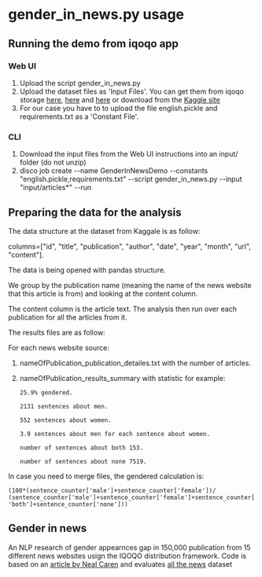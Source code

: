 # gender_in_news.py usage


## Running the demo from iqoqo app
### Web UI
 1. Upload the script gender_in_news.py
 2. Upload the dataset files as 'Input Files'. You can get them from iqoqo storage [here](https://s3-us-west-2.amazonaws.com/iqoqo.demo/articles1.csv.zip), [here](https://s3-us-west-2.amazonaws.com/iqoqo.demo/articles2.csv.zip) and [here](https://s3-us-west-2.amazonaws.com/iqoqo.demo/articles3.csv.zip) or download from the [Kaggle site](https://www.kaggle.com/snapcrack/all-the-news)
 3. For our case you have to to upload the file english.pickle and requirements.txt as a 'Constant File'.
### CLI
 1. Download the input files from the Web UI instructions into an input/ folder (do not unzip)
 1. disco job create --name GenderInNewsDemo --constants "english.pickle,requirements.txt" --script gender_in_news.py --input "input/articles*" --run

## Preparing the data for the analysis
The data structure at the dataset from Kaggale is as follow:

columns=["id", "title", "publication", "author", "date", "year", "month", "url", "content"].

The data is being opened with pandas structure.

We group by the publication name (meaning the name of the news website that this article is from) and looking at the content column.

The content column is the article text.
The analysis then run over each publication for all the articles from it.

The results files are as follow:

For each news website source:
1.  nameOfPublication_publication_detailes.txt with the number of articles.
2.  nameOfPublication_results_summary with statistic for example:
        
        25.9% gendered.

        2131 sentences about men.

        552 sentences about women.

        3.9 sentences about men for each sentence about women.

        number of sentences about both 153.

        number of sentences about none 7519.


In case you need to merge files, the gendered calculation is:

`(100*(sentence_counter['male']+sentence_counter['female'])/
                          (sentence_counter['male']+sentence_counter['female']+sentence_counter['both']+sentence_counter['none']))`

## Gender in news

An NLP research of gender appearnces gap in 150,000 publication from 15 different news websites usign the IQOQO distribution framework.
Code is based on an [article by Neal Caren](http://nbviewer.jupyter.org/gist/nealcaren/5105037) and evaluates [all the news](https://www.kaggle.com/snapcrack/all-the-news) dataset
